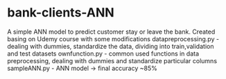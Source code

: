 # bank-clients-ANN
A simple ANN model to predict customer stay or leave the bank. Created basing on Udemy course with some modifications 
datapreprocessing.py - dealing with dummies, standardize the data, dividing into train,validation and test datasets
ownfunction.py - common used functions in data preprocessing, dealing with dummies and standardize particular columns
sampleANN.py - ANN model -> final accuracy ~85%
